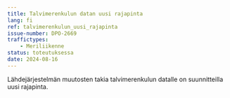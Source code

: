```yaml
---
title: Talvimerenkulun datan uusi rajapinta
lang: fi
ref: talvimerenkulun_uusi_rajapinta
issue-number: DPO-2669
traffictypes:
    - Meriliikenne
status: toteutuksessa
date: 2024-08-16
---
```


Lähdejärjestelmän muutosten takia talvimerenkulun datalle on suunnitteilla uusi rajapinta.
